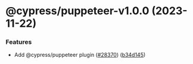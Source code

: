 # @cypress/puppeteer-v1.0.0 (2023-11-22)


### Features

* Add @cypress/puppeteer plugin ([#28370](https://github.com/cypress-io/cypress/issues/28370)) ([b34d145](https://github.com/cypress-io/cypress/commit/b34d14571689a9b36efc707a3a48f27edcb98113))
